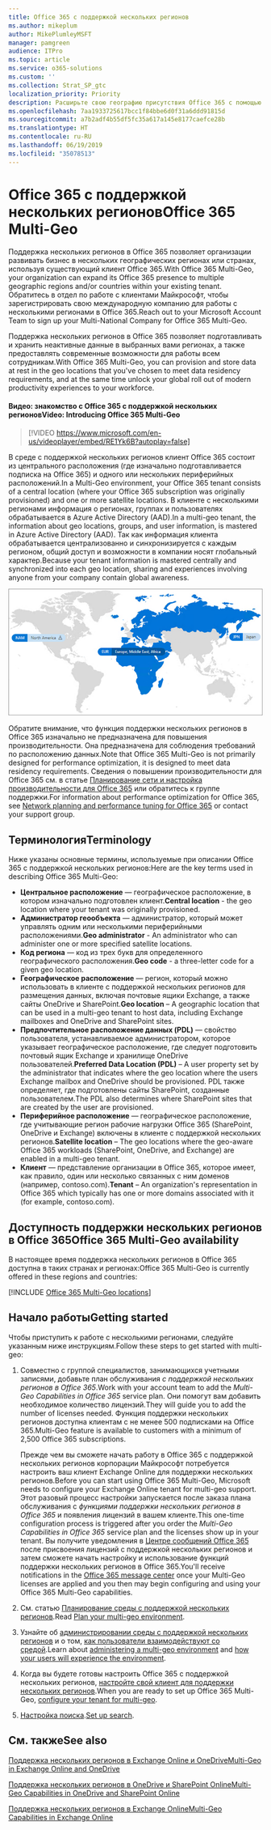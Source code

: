 ```yaml
---
title: Office 365 с поддержкой нескольких регионов
ms.author: mikeplum
author: MikePlumleyMSFT
manager: pamgreen
audience: ITPro
ms.topic: article
ms.service: o365-solutions
ms.custom: ''
ms.collection: Strat_SP_gtc
localization_priority: Priority
description: Расширьте свою географию присутствия Office 365 с помощью поддержки нескольких регионов в Office 365.
ms.openlocfilehash: 7aa1933725617bcc1f84bbe6d0f31a6ddd91815d
ms.sourcegitcommit: a7b2adf4b55df5fc35a617a145e8177caefce28b
ms.translationtype: HT
ms.contentlocale: ru-RU
ms.lasthandoff: 06/19/2019
ms.locfileid: "35078513"
---
```

# <a name="office-365-multi-geo"></a><span data-ttu-id="74ef0-103">Office 365 с поддержкой нескольких регионов</span><span class="sxs-lookup"><span data-stu-id="74ef0-103">Office 365 Multi-Geo</span></span>

<span data-ttu-id="74ef0-104">Поддержка нескольких регионов в Office 365 позволяет организации развивать бизнес в нескольких географических регионах или странах, используя существующий клиент Office 365.</span><span class="sxs-lookup"><span data-stu-id="74ef0-104">With Office 365 Multi-Geo, your organization can expand its Office 365 presence to multiple geographic regions and/or countries within your existing tenant.</span></span> <span data-ttu-id="74ef0-105">Обратитесь в отдел по работе с клиентами Майкрософт, чтобы зарегистрировать свою международную компанию для работы с несколькими регионами в Office 365.</span><span class="sxs-lookup"><span data-stu-id="74ef0-105">Reach out to your Microsoft Account Team to sign up your Multi-National Company for Office 365 Multi-Geo.</span></span>
  
<span data-ttu-id="74ef0-106">Поддержка нескольких регионов в Office 365 позволяет подготавливать и хранить неактивные данные в выбранных вами регионах, а также предоставлять современные возможности для работы всем сотрудникам.</span><span class="sxs-lookup"><span data-stu-id="74ef0-106">With Office 365 Multi-Geo, you can provision and store data at rest in the geo locations that you've chosen to meet data residency requirements, and at the same time unlock your global roll out of modern productivity experiences to your workforce.</span></span>

#### <a name="video-introducing-office-365-multi-geo"></a><span data-ttu-id="74ef0-107">Видео: знакомство с Office 365 с поддержкой нескольких регионов</span><span class="sxs-lookup"><span data-stu-id="74ef0-107">Video: Introducing Office 365 Multi-Geo</span></span>

> [!VIDEO https://www.microsoft.com/en-us/videoplayer/embed/RE1Yk6B?autoplay=false]

<span data-ttu-id="74ef0-108">В среде с поддержкой нескольких регионов клиент Office 365 состоит из центрального расположения (где изначально подготавливается подписка на Office 365) и одного или нескольких периферийных расположений.</span><span class="sxs-lookup"><span data-stu-id="74ef0-108">In a Multi-Geo environment, your Office 365 tenant consists of a central location (where your Office 365 subscription was originally provisioned) and one or more satellite locations.</span></span> <span data-ttu-id="74ef0-109">В клиенте с несколькими регионами информация о регионах, группах и пользователях обрабатывается в Azure Active Directory (AAD).</span><span class="sxs-lookup"><span data-stu-id="74ef0-109">In a multi-geo tenant, the information about geo locations, groups, and user information, is mastered in Azure Active Directory (AAD).</span></span> <span data-ttu-id="74ef0-110">Так как информация клиента обрабатывается централизованно и синхронизируется с каждым регионом, общий доступ и возможности в компании носят глобальный характер.</span><span class="sxs-lookup"><span data-stu-id="74ef0-110">Because your tenant information is mastered centrally and synchronized into each geo location, sharing and experiences involving anyone from your company contain global awareness.</span></span>

![Снимок экрана: карта нескольких регионов в Центре администрирования SharePoint](media/multi-geo-world-map.png)

<span data-ttu-id="74ef0-112">Обратите внимание, что функция поддержки нескольких регионов в Office 365 изначально не предназначена для повышения производительности. Она предназначена для соблюдения требований по расположению данных.</span><span class="sxs-lookup"><span data-stu-id="74ef0-112">Note that Office 365 Multi-Geo is not primarily designed for performance optimization, it is designed to meet data residency requirements.</span></span> <span data-ttu-id="74ef0-113">Сведения о повышении производительности для Office 365 см. в статье [Планирование сети и настройка производительности для Office 365](https://support.office.com/article/e5f1228c-da3c-4654-bf16-d163daee8848) или обратитесь к группе поддержки.</span><span class="sxs-lookup"><span data-stu-id="74ef0-113">For information about performance optimization for Office 365, see [Network planning and performance tuning for Office 365](https://support.office.com/article/e5f1228c-da3c-4654-bf16-d163daee8848) or contact your support group.</span></span>

## <a name="terminology"></a><span data-ttu-id="74ef0-114">Терминология</span><span class="sxs-lookup"><span data-stu-id="74ef0-114">Terminology</span></span>

<span data-ttu-id="74ef0-115">Ниже указаны основные термины, используемые при описании Office 365 с поддержкой нескольких регионов:</span><span class="sxs-lookup"><span data-stu-id="74ef0-115">Here are the key terms used in describing Office 365 Multi-Geo:</span></span>

- <span data-ttu-id="74ef0-116">**Центральное расположение** — географическое расположение, в котором изначально подготовлен клиент.</span><span class="sxs-lookup"><span data-stu-id="74ef0-116">**Central location** - the geo location where your tenant was originally provisioned.</span></span>
- <span data-ttu-id="74ef0-117">**Администратор геообъекта** — администратор, который может управлять одним или несколькими периферийными расположениями.</span><span class="sxs-lookup"><span data-stu-id="74ef0-117">**Geo administrator** - An administrator who can administer one or more specified satellite locations.</span></span>
- <span data-ttu-id="74ef0-118">**Код региона** — код из трех букв для определенного географического расположения.</span><span class="sxs-lookup"><span data-stu-id="74ef0-118">**Geo code** - a three-letter code for a given geo location.</span></span>
- <span data-ttu-id="74ef0-119">**Географическое расположение** — регион, который можно использовать в клиенте с поддержкой нескольких регионов для размещения данных, включая почтовые ящики Exchange, а также сайты OneDrive и SharePoint.</span><span class="sxs-lookup"><span data-stu-id="74ef0-119">**Geo location** – A geographic location that can be used in a multi-geo tenant to host data, including Exchange mailboxes and OneDrive and SharePoint sites.</span></span>
- <span data-ttu-id="74ef0-120">**Предпочтительное расположение данных (PDL)** — свойство пользователя, устанавливаемое администратором, которое указывает географическое расположение, где следует подготовить почтовый ящик Exchange и хранилище OneDrive пользователей.</span><span class="sxs-lookup"><span data-stu-id="74ef0-120">**Preferred Data Location (PDL)** – A user property set by the administrator that indicates where the geo location where the users Exchange mailbox and OneDrive should be provisioned.</span></span> <span data-ttu-id="74ef0-121">PDL также определяет, где подготовлены сайты SharePoint, созданные пользователем.</span><span class="sxs-lookup"><span data-stu-id="74ef0-121">The PDL also determines where SharePoint sites that are created by the user are provisioned.</span></span>
- <span data-ttu-id="74ef0-122">**Периферийное расположение** — географическое расположение, где учитывающие регион рабочие нагрузки Office 365 (SharePoint, OneDrive и Exchange) включены в клиенте с поддержкой нескольких регионов.</span><span class="sxs-lookup"><span data-stu-id="74ef0-122">**Satellite location** – The geo locations where the geo-aware Office 365 workloads (SharePoint, OneDrive, and Exchange) are enabled in a multi-geo tenant.</span></span>
- <span data-ttu-id="74ef0-123">**Клиент** — представление организации в Office 365, которое имеет, как правило, один или несколько связанных с ним доменов (например, contoso.com).</span><span class="sxs-lookup"><span data-stu-id="74ef0-123">**Tenant** – An organization's representation in Office 365 which typically has one or more domains associated with it (for example, contoso.com).</span></span>

## <a name="office-365-multi-geo-availability"></a><span data-ttu-id="74ef0-124">Доступность поддержки нескольких регионов в Office 365</span><span class="sxs-lookup"><span data-stu-id="74ef0-124">Office 365 Multi-Geo availability</span></span>

<span data-ttu-id="74ef0-125">В настоящее время поддержка нескольких регионов в Office 365 доступна в таких странах и регионах:</span><span class="sxs-lookup"><span data-stu-id="74ef0-125">Office 365 Multi-Geo is currently offered in these regions and countries:</span></span>

[!INCLUDE [Office 365 Multi-Geo locations](includes/office-365-multi-geo-locations.md)]

## <a name="getting-started"></a><span data-ttu-id="74ef0-126">Начало работы</span><span class="sxs-lookup"><span data-stu-id="74ef0-126">Getting started</span></span>

<span data-ttu-id="74ef0-127">Чтобы приступить к работе с несколькими регионами, следуйте указанным ниже инструкциям.</span><span class="sxs-lookup"><span data-stu-id="74ef0-127">Follow these steps to get started with multi-geo:</span></span>

1. <span data-ttu-id="74ef0-128">Совместно с группой специалистов, занимающихся учетными записями, добавьте план обслуживания _с поддержкой нескольких регионов в Office 365_.</span><span class="sxs-lookup"><span data-stu-id="74ef0-128">Work with your account team to add the _Multi-Geo Capabilities in Office 365_ service plan.</span></span> <span data-ttu-id="74ef0-129">Они помогут вам добавить необходимое количество лицензий.</span><span class="sxs-lookup"><span data-stu-id="74ef0-129">They will guide you to add the number of licenses needed.</span></span> <span data-ttu-id="74ef0-130">Функция поддержки нескольких регионов доступна клиентам с не менее 500 подписками на Office 365.</span><span class="sxs-lookup"><span data-stu-id="74ef0-130">Multi-Geo feature is available to customers with a minimum of 2,500 Office 365 subscriptions.</span></span>

   <span data-ttu-id="74ef0-131">Прежде чем вы сможете начать работу в Office 365 с поддержкой нескольких регионов корпорации Майкрософт потребуется настроить ваш клиент Exchange Online для поддержки нескольких регионов.</span><span class="sxs-lookup"><span data-stu-id="74ef0-131">Before you can start using Office 365 Multi-Geo, Microsoft needs to configure your Exchange Online tenant for multi-geo support.</span></span> <span data-ttu-id="74ef0-132">Этот разовый процесс настройки запускается после заказа плана обслуживания с *функциями поддержки нескольких регионов в Office 365* и появления лицензий в вашем клиенте.</span><span class="sxs-lookup"><span data-stu-id="74ef0-132">This one-time configuration process is triggered after you order the *Multi-Geo Capabilities in Office 365* service plan and the licenses show up in your tenant.</span></span> <span data-ttu-id="74ef0-133">Вы получите уведомления в [Центре сообщений Office 365](https://support.office.com/article/38FB3333-BFCC-4340-A37B-DEDA509C2093) после присвоения лицензий с поддержкой нескольких регионов и затем сможете начать настройку и использование функций поддержки нескольких регионов в Office 365.</span><span class="sxs-lookup"><span data-stu-id="74ef0-133">You'll receive notifications in the [Office 365 message center](https://support.office.com/article/38FB3333-BFCC-4340-A37B-DEDA509C2093) once your Multi-Geo licenses are applied and you then may begin configuring and using your Office 365 Multi-Geo capabilities.</span></span>

2. <span data-ttu-id="74ef0-134">См. статью [Планирование среды с поддержкой нескольких регионов](plan-for-multi-geo.md).</span><span class="sxs-lookup"><span data-stu-id="74ef0-134">Read [Plan your multi-geo environment](plan-for-multi-geo.md).</span></span>

3. <span data-ttu-id="74ef0-135">Узнайте об [администрировании среды с поддержкой нескольких регионов](administering-a-multi-geo-environment.md) и о том, [как пользователи взаимодействуют со средой](multi-geo-user-experience.md).</span><span class="sxs-lookup"><span data-stu-id="74ef0-135">Learn about [administering a multi-geo environment](administering-a-multi-geo-environment.md) and [how your users will experience the environment](multi-geo-user-experience.md).</span></span>

4. <span data-ttu-id="74ef0-136">Когда вы будете готовы настроить Office 365 с поддержкой нескольких регионов, [настройте свой клиент для поддержки нескольких регионов](multi-geo-tenant-configuration.md).</span><span class="sxs-lookup"><span data-stu-id="74ef0-136">When you are ready to set up Office 365 Multi-Geo, [configure your tenant for multi-geo](multi-geo-tenant-configuration.md).</span></span>

5. <span data-ttu-id="74ef0-137">[Настройка поиска](configure-search-for-multi-geo.md).</span><span class="sxs-lookup"><span data-stu-id="74ef0-137">[Set up search](configure-search-for-multi-geo.md).</span></span>

## <a name="see-also"></a><span data-ttu-id="74ef0-138">См. также</span><span class="sxs-lookup"><span data-stu-id="74ef0-138">See also</span></span>

[<span data-ttu-id="74ef0-139">Поддержка нескольких регионов в Exchange Online и OneDrive</span><span class="sxs-lookup"><span data-stu-id="74ef0-139">Multi-Geo in Exchange Online and OneDrive</span></span>](https://Aka.ms/GoMultiGeo)

[<span data-ttu-id="74ef0-140">Поддержка нескольких регионов в OneDrive и SharePoint Online</span><span class="sxs-lookup"><span data-stu-id="74ef0-140">Multi-Geo Capabilities in OneDrive and SharePoint Online</span></span>](https://docs.microsoft.com/office365/enterprise/multi-geo-capabilities-in-onedrive-and-sharepoint-online-in-office-365)

[<span data-ttu-id="74ef0-141">Поддержка нескольких регионов в Exchange Online</span><span class="sxs-lookup"><span data-stu-id="74ef0-141">Multi-Geo Capabilities in Exchange Online</span></span>](https://docs.microsoft.com/office365/enterprise/multi-geo-capabilities-in-exchange-online)
